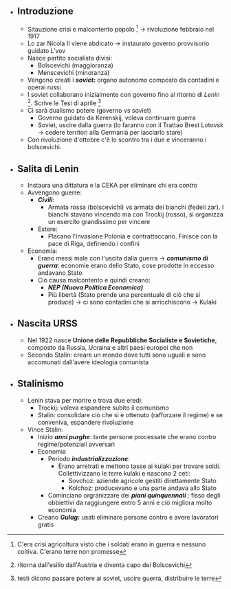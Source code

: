 - ## Introduzione
	- Sitauzione crisi e malcontento popolo [^1] $\to$ rivoluzione febbraio nel 1917
	- Lo zar Nicola II viene abdicato $\to$ instaurato governo provvisorio guidato L'vov 
	- Nasce partito socialista divisi:
		- Bolscevichi (maggioranza)
		- Menscevichi (minoranza)
	- Vengono creati i ***soviet:*** organo autonomo composto da contadini e operai russi 
	- I soviet collaborano inizialmente con governo fino al ritorno di $Lenin$ [^2]. Scrive le Tesi di aprile [^3] 
	- Ci sarà dualismo potere (governo vs soviet)
		- Governo guidato da Kerenskij, voleva continuare guerra 
		- Soviet, uscire dalla guerra (lo faranno con il Trattao Brest Lotovsk $\to$ cedere territori alla Germania per lasciarlo stare)
	- Con rivoluzione d'ottobre c'è lo scontro tra i due e vinceranno i bolscevichi. 
- ## Salita di Lenin 
	- Instaura una dittatura e la CEKA per eliminare chi era contro 
	- Avvengono guerre:
		- ***Civili***:
			- Armata rossa (bolscevichi) vs armata dei bianchi (fedeli zar). I bianchi stavano vincendo ma con Trockij (rosso), si organizza un esercito grandissimo per vincere 
		- Estere:
			- Placano l'invasione Polonia e contrattaccano. Finisce con la pace di Riga, definendo i confini 
	- Economia:
		- Erano messi male con l'uscita dalla guerra $\to$ ***comunismo di guerra***: economie erano dello Stato, cose prodotte in eccesso andavano Stato 
		- Ciò causa malcontento e quindi creano:
			- ***NEP (Nuova Politica Economica)***
			- Più libertà (Stato prende una percentuale di ciò che si produce) $\to$ ci sono contadini che si arricchiscono $\to$ Kulaki 
- ## Nascita URSS 
	- Nel 1922 nasce **Unione delle Repubbliche Socialiste e Sovietiche**, composto da Russia, Ucraina e altri paesi europei che non 
	- Secondo Stalin: creare un mondo dove tutti sono uguali e sono accomunati dall'avere ideologia comunista 
- ## Stalinismo 
	- Lenin stava per morire e trova due eredi:
		- Trockij: voleva espandere subito il comunismo 
		- Stalin: consolidare ciò che si è ottenuto (rafforzare il regime) e se conveniva, espandere rivoluzione
	- Vince Stalin:
		- Inizio ***anni purghe***: tante persone processate che erano contro regime/potenziali avversari 
		- Economia 
			- Periodo ***industrializzazione***: 
				- Erano arretrati e mettono tasse ai kulaki per trovare soldi. Collettivizzano le terre kulaki e nascono 2 ceti: 
					- Sovchoz: aziende agricole gestiti direttamente Stato
					- Kolchoz: producevano e una parte andava allo Stato 
			- Cominciano orgranizzare dei ***piani quinquennali*** : fisso degli obbiettivi da raggiungere entro 5 anni e ciò migliora molto economia 
		- Creano ***Gulag:*** usati eliminare persone contro e avere lavoratori gratis 



[^1]: C'era crisi agricoltura visto che i soldati erano in guerra e nessuno coltiva. C'erano terre non promesse 

[^2]: ritorna dall'esilio dall'Austria e diventa capo dei Bolscevichi 

[^3]: testi dicono passare potere ai soviet, uscire guerra, distribuire le terre
